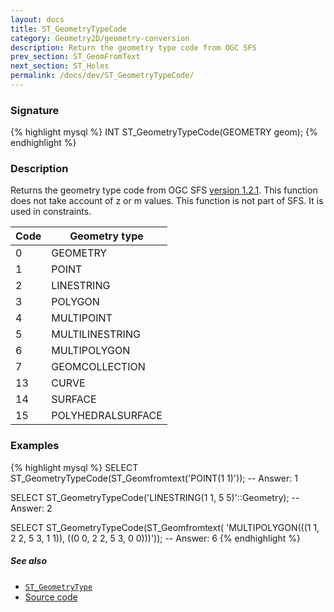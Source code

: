```yaml
---
layout: docs
title: ST_GeometryTypeCode
category: Geometry2D/geometry-conversion
description: Return the geometry type code from OGC SFS
prev_section: ST_GeomFromText
next_section: ST_Holes
permalink: /docs/dev/ST_GeometryTypeCode/
---
```


### Signature

{% highlight mysql %}
INT ST_GeometryTypeCode(GEOMETRY geom);
{% endhighlight %}

### Description
Returns the geometry type code from OGC SFS 
<a href="http://www.opengeospatial.org/standards/sfs" target="_blank">version 1.2.1</a>. 
This function does not take account of z or m values.
This function is not part of SFS. It is used in constraints.

| Code |    Geometry  type   |
| ---- | ------------------- |
|    0 | GEOMETRY            |
|    1 | POINT               |
|    2 | LINESTRING          |
|    3 | POLYGON             |
|    4 | MULTIPOINT          |
|    5 | MULTILINESTRING     |
|    6 | MULTIPOLYGON        |
|    7 | GEOMCOLLECTION      |
|   13 | CURVE               |
|   14 | SURFACE             |
|   15 | POLYHEDRALSURFACE   |

### Examples

{% highlight mysql %}
SELECT ST_GeometryTypeCode(ST_Geomfromtext('POINT(1 1)'));
-- Answer: 1

SELECT ST_GeometryTypeCode('LINESTRING(1 1, 5 5)'::Geometry);
-- Answer: 2

SELECT ST_GeometryTypeCode(ST_Geomfromtext(
                            'MULTIPOLYGON(((1 1, 2 2, 5 3, 1 1)),
                                          ((0 0, 2 2, 5 3, 0 0)))'));
-- Answer: 6
{% endhighlight %}

##### See also

* [`ST_GeometryType`](../ST_GeometryType)
* <a href="https://github.com/irstv/H2GIS/blob/a8e61ea7f1953d1bad194af926a568f7bc9aac96/h2spatial/src/main/java/org/h2gis/h2spatial/internal/function/spatial/properties/ST_GeometryTypeCode.java" target="_blank">Source code</a>